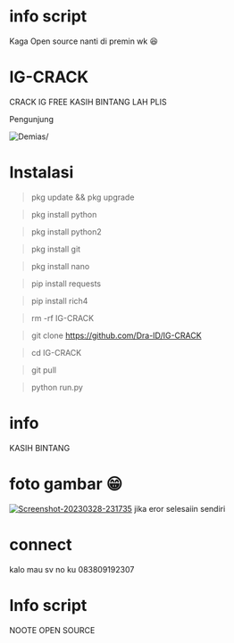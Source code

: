 # info script
Kaga Open source nanti di premin wk 😆
# IG-CRACK
CRACK IG FREE KASIH BINTANG LAH PLIS

Pengunjung 
<p align=left> <img src=https://komarev.com/ghpvc/?username=halokangdec alt=Demias/> </p>

# Instalasi

> pkg update && pkg upgrade

> pkg install python

> pkg install python2

> pkg install git

> pkg install nano

> pip install requests

> pip install rich4


> rm -rf IG-CRACK

> git clone https://github.com/Dra-ID/IG-CRACK

> cd IG-CRACK

> git pull

> python run.py
# info
KASIH BINTANG 
# foto gambar 😁
<a href="https://ibb.co/BjTqJ2p"><img src="https://i.ibb.co/hH2DNF6/Screenshot-20230328-231735.jpg" alt="Screenshot-20230328-231735" border="0"></a>
jika eror selesaiin sendiri
# connect
kalo mau sv no ku 083809192307
# Info script

NOOTE OPEN SOURCE 
